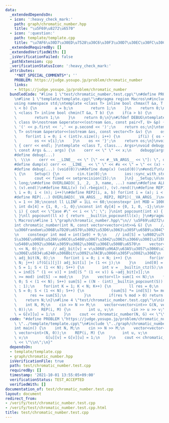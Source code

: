 ```yaml
---
data:
  _extendedDependsOn:
  - icon: ':heavy_check_mark:'
    path: graph/chromatic_number.hpp
    title: "\u5F69\u8272\u6570"
  - icon: ':question:'
    path: template/template.cpp
    title: "\u7AF6\u30D7\u30ED\u7528\u30C6\u30F3\u30D7\u30EC\u30FC\u30C8"
  _extendedRequiredBy: []
  _extendedVerifiedWith: []
  _isVerificationFailed: false
  _pathExtension: cpp
  _verificationStatusIcon: ':heavy_check_mark:'
  attributes:
    '*NOT_SPECIAL_COMMENTS*': ''
    PROBLEM: https://judge.yosupo.jp/problem/chromatic_number
    links:
    - https://judge.yosupo.jp/problem/chromatic_number
  bundledCode: "#line 1 \"test/chromatic_number.test.cpp\"\n#define PROBLEM \"https://judge.yosupo.jp/problem/chromatic_number\"\
    \n#line 1 \"template/template.cpp\"\n#pragma region Macros\n#include <bits/stdc++.h>\n\
    using namespace std;\ntemplate <class T> inline bool chmax(T &a, T b) {\n    if(a\
    \ < b) {\n        a = b;\n        return 1;\n    }\n    return 0;\n}\ntemplate\
    \ <class T> inline bool chmin(T &a, T b) {\n    if(a > b) {\n        a = b;\n\
    \        return 1;\n    }\n    return 0;\n}\n#ifdef DEBUG\ntemplate <class T,\
    \ class U>\nostream &operator<<(ostream &os, const pair<T, U> &p) {\n    os <<\
    \ '(' << p.first << ',' << p.second << ')';\n    return os;\n}\ntemplate <class\
    \ T> ostream &operator<<(ostream &os, const vector<T> &v) {\n    os << '{';\n\
    \    for(int i = 0; i < (int)v.size(); i++) {\n        if(i) { os << ','; }\n\
    \        os << v[i];\n    }\n    os << '}';\n    return os;\n}\nvoid debugg()\
    \ { cerr << endl; }\ntemplate <class T, class... Args>\nvoid debugg(const T &x,\
    \ const Args &... args) {\n    cerr << \" \" << x;\n    debugg(args...);\n}\n\
    #define debug(...)                                                           \
    \  \\\n    cerr << __LINE__ << \" [\" << #__VA_ARGS__ << \"]: \", debugg(__VA_ARGS__)\n\
    #define dump(x) cerr << __LINE__ << \" \" << #x << \" = \" << (x) << endl\n#else\n\
    #define debug(...) (void(0))\n#define dump(x) (void(0))\n#endif\n\nstruct Setup\
    \ {\n    Setup() {\n        cin.tie(0);\n        ios::sync_with_stdio(false);\n\
    \        cout << fixed << setprecision(15);\n    }\n} __Setup;\n\nusing ll = long\
    \ long;\n#define OVERLOAD3(_1, _2, _3, name, ...) name\n#define ALL(v) (v).begin(),\
    \ (v).end()\n#define RALL(v) (v).rbegin(), (v).rend()\n#define REP1(i, n) for(int\
    \ i = 0; i < (n); i++)\n#define REP2(i, a, b) for(int i = (a); i < int(b); i++)\n\
    #define REP(...) OVERLOAD3(__VA_ARGS__, REP2, REP1)(__VA_ARGS__)\nconst int INF\
    \ = 1 << 30;\nconst ll LLINF = 1LL << 60;\nconstexpr int MOD = 1000000007;\nconst\
    \ int dx[4] = {1, 0, -1, 0};\nconst int dy[4] = {0, 1, 0, -1};\n\nvoid Case(int\
    \ i) { cout << \"Case #\" << i << \": \"; }\nint popcount(int x) { return __builtin_popcount(x);\
    \ }\nll popcount(ll x) { return __builtin_popcountll(x); }\n#pragma endregion\
    \ Macros\n#line 1 \"graph/chromatic_number.hpp\"\n// \u5F69\u8272\u6570 O(n*2^n)\n\
    int chromatic_number(int N, const vector<vector<int>>& G) {\n    // \u672C\u5F53\
    \u306Frandom\u306B\u7D20\u6570\u3092\u53D6\u3063\u305F\u65B9\u304C\u3044\u3044\
    \n    constexpr int mod = int(1e9) + 9;\n    // ind[S] = \u9802\u70B9\u96C6\u5408\
    S\u306E\u90E8\u5206\u96C6\u5408\u3067\u3042\u3063\u3066\u3001\u72EC\u7ACB\u96C6\
    \u5408\u3092\u306A\u3059\u3082\u306E\u306E\u500B\u6570\n    vector<int> ind(1\
    \ << N, 0);\n    // adj_bit[v] = v\u3068\u96A3\u63A5\u3057\u3066\u308B\u9802\u70B9\
    \u306E\u5834\u6240\u306Bbit\u3092\u7ACB\u3066\u305F\u3082\u306E\n    vector<int>\
    \ adj_bit(N, 0);\n    for(int i = 0; i < N; i++) {\n        for(int j = 0; j <\
    \ N; j++) if(G[i][j]) adj_bit[i] |= (1 << j);\n    }\n    ind[0] = 1;\n    for(int\
    \ S = 1; S < (1 << N); S++) {\n        int v = __builtin_ctz(S);\n        ind[S]\
    \ = ind[S ^ (1 << v)] + ind[(S ^ (1 << v)) & ~adj_bit[v]];\n        if(ind[S]\
    \ >= mod) ind[S] -= mod;\n    }\n    vector<ll> sum(1 << N);\n    for(int S =\
    \ 0; S < (1 << N); S++) sum[S] = ((N - (int)__builtin_popcount(S)) & 1 ? mod-1\
    \ : 1);\n    for(int K = 1; K < N; K++) {\n        ll res = 0;\n        for(int\
    \ S = 0; S < (1 << N); S++) {\n            (sum[S] *= ind[S]) %= mod;\n      \
    \      res += sum[S];\n        }\n        if(res % mod > 0) return K;\n    } \n\
    \    return N;\n}\n#line 4 \"test/chromatic_number.test.cpp\"\n\nint main() {\n\
    \    int N, M;\n    cin >> N >> M;\n    vector<vector<int>> G(N, vector<int>(N,\
    \ 0));\n    REP(i, M) {\n        int u, v;\n        cin >> u >> v;\n        G[u][v]\
    \ = G[v][u] = 1;\n    }\n    cout << chromatic_number(N, G) << \"\\n\";\n}\n"
  code: "#define PROBLEM \"https://judge.yosupo.jp/problem/chromatic_number\"\n#include\
    \ \"../template/template.cpp\"\n#include \"../graph/chromatic_number.hpp\"\n\n\
    int main() {\n    int N, M;\n    cin >> N >> M;\n    vector<vector<int>> G(N,\
    \ vector<int>(N, 0));\n    REP(i, M) {\n        int u, v;\n        cin >> u >>\
    \ v;\n        G[u][v] = G[v][u] = 1;\n    }\n    cout << chromatic_number(N, G)\
    \ << \"\\n\";\n}"
  dependsOn:
  - template/template.cpp
  - graph/chromatic_number.hpp
  isVerificationFile: true
  path: test/chromatic_number.test.cpp
  requiredBy: []
  timestamp: '2021-10-01 13:55:05+09:00'
  verificationStatus: TEST_ACCEPTED
  verifiedWith: []
documentation_of: test/chromatic_number.test.cpp
layout: document
redirect_from:
- /verify/test/chromatic_number.test.cpp
- /verify/test/chromatic_number.test.cpp.html
title: test/chromatic_number.test.cpp
---
```


